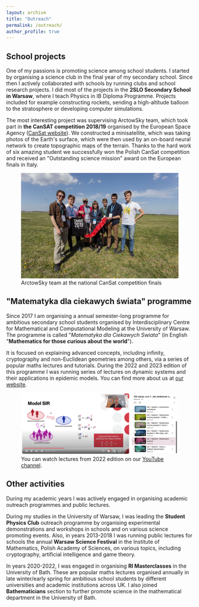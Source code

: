 ```yaml
---
layout: archive
title: "Outreach"
permalink: /outreach/
author_profile: true
---
```


School projects
---

One of my passions is promoting science among school students. I started by organising a science club in the final year of my secondary school. Since then I actively collaborated with schools by running clubs and school research projects. I did most of the projects in the **2SLO Secondary School in Warsaw**, where I teach Physics in IB Diploma Programme. Projects included for example constructing rockets, sending a high-altitude balloon to the stratosphere or developing computer simulations.

The most interesting project was supervising ArctowSky team, which took part in **the CanSAT competition 2018/19** organised by the European Space Agency (<a href="https://www.esa.int/Education/CanSat">CanSat website</a>). We constructed a minisatellite, which was taking photos of the Earth's surface, which were then used by an on-board neural network to create topographic maps of the terrain. Thanks to the hard work of six amazing student we successfully won the Polish CanSat competition and received an "Outstanding science mission" award on the European finals in Italy.

<figure class="image">
  <img src="/images/CanSat.jpg">
  <figcaption>ArctowSky team at the national CanSat competition finals</figcaption>
</figure>

"Matematyka dla ciekawych świata" programme
---

Since 2017 I am organising a annual semester-long programme for ambitious secondary school students organised by Interdisciplinary Centre for Mathematical and Computational Modeling at the University of Warsaw. The programme is called "*Matematyka dla Ciekawych Swiata*" (in English "**Mathematics for those curious about the world**").

It is focused on explaining advanced concepts, including infinity, cryptography and non-Euclidean geometries among others, via a series of popular maths lectures and tutorials. During the 2022 and 2023 edition of this programme I was running series of lectures on dynamic systems and their applications in epidemic models. You can find more about us at <a href="https://ciekawi.icm.edu.pl/">our website</a>.

<figure class="image">
  <img src="/images/MdCS.png">
  <figcaption>You can watch lectures from 2022 edition on our <a href="https://youtu.be/4q8OvomjOf8">YouTube channel</a>.</figcaption>
</figure>

Other activities
---

During my academic years I was actively engaged in organising academic outreach programmes and public lectures. 

During my studies in the University of Warsaw, I was leading the **Student Physics Club** outreach programme by organising experimental demonstrations and workshops in schools and on various science promoting events. Also, in years 2013-2018 I was running public lectures for schools the annual **Warsaw Science Festival** in the Institute of Mathematics, Polish Academy of Sciences, on various topics, including cryptography, artificial intelligence and game theory.

In years 2020-2022, I was engaged in organising **RI Masterclasses** in the University of Bath. These are popular maths lectures organised annually in late winter/early spring for ambitious school students by different universities and academic institutions across UK. I also joined **Bathematicians** section to further promote science in the mathematical department in the University of Bath. 
